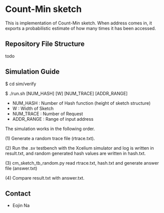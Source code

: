 # Count-Min sketch
This is implementation of Count-Min sketch. When address comes in, it exports a probabilistic estimate of how many times it has been accessed.

## Repository File Structure
todo

## Simulation Guide

$ cd sim/verify

$ ./run.sh [NUM_HASH] [W] [NUM_TRACE] [ADDR_RANGE]


 - NUM_HASH : Number of Hash function (height of sketch structure)
 - W : Width of Sketch
 - NUM_TRACE : Number of Request
 - ADDR_RANGE : Range of input address


The simulation works in the following order.

 (1) Generate a random trace file (rtrace.txt).

 (2) Run the .sv testbench with the Xcelium simulator and log is written in result.txt, and random generated hash values are written in hash.txt.

 (3) cm_sketch_tb_random.py read rtrace.txt, hash.txt and generate answer file (answer.txt)

 (4) Compare result.txt with answer.txt.


## Contact 
- Eojin Na
